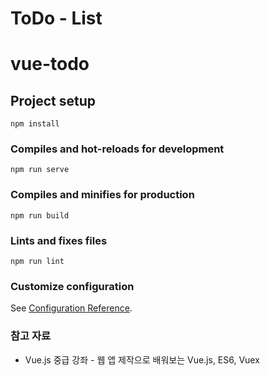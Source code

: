 # ToDo - List

[](/vue-todo/images/example1.png)

# vue-todo

## Project setup

```
npm install
```

### Compiles and hot-reloads for development

```
npm run serve
```

### Compiles and minifies for production

```
npm run build
```

### Lints and fixes files

```
npm run lint
```

### Customize configuration

See [Configuration Reference](https://cli.vuejs.org/config/).

### 참고 자료

- Vue.js 중급 강좌 - 웹 앱 제작으로 배워보는 Vue.js, ES6, Vuex
